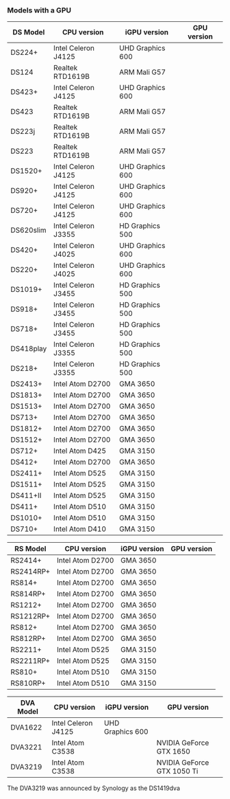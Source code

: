 ### Models with a GPU

| DS Model | CPU version | iGPU version | GPU version |
|----------|-------------|--------------|------|
| DS224+ | Intel Celeron J4125 | UHD Graphics 600 |  |
| DS124 | Realtek RTD1619B | ARM Mali G57 |  |
| DS423+ | Intel Celeron J4125 | UHD Graphics 600 |  |
| DS423 | Realtek RTD1619B | ARM Mali G57 |  |
| DS223j | Realtek RTD1619B | ARM Mali G57 |  |
| DS223 | Realtek RTD1619B | ARM Mali G57 |  |
| DS1520+ | Intel Celeron J4125 | UHD Graphics 600 |  |
| DS920+ | Intel Celeron J4125 | UHD Graphics 600 |  |
| DS720+ | Intel Celeron J4125 | UHD Graphics 600 |  |
| DS620slim | Intel Celeron J3355 | HD Graphics 500 |  |
| DS420+ | Intel Celeron J4025 | UHD Graphics 600 |  |
| DS220+ | Intel Celeron J4025 | UHD Graphics 600 |  |
| DS1019+ | Intel Celeron J3455 | HD Graphics 500 |  |
| DS918+ | Intel Celeron J3455 | HD Graphics 500 |  |
| DS718+ | Intel Celeron J3455 | HD Graphics 500 |  |
| DS418play | Intel Celeron J3355 | HD Graphics 500 |  |
| DS218+ | Intel Celeron J3355 | HD Graphics 500 |  |
| DS2413+ | Intel Atom D2700 | GMA 3650 |  |
| DS1813+ | Intel Atom D2700 | GMA 3650 |  |
| DS1513+ | Intel Atom D2700 | GMA 3650 |  |
| DS713+ | Intel Atom D2700 | GMA 3650 |  |
| DS1812+ | Intel Atom D2700 | GMA 3650 |  |
| DS1512+ | Intel Atom D2700 | GMA 3650 |  |
| DS712+ | Intel Atom D425 | GMA 3150 |  |
| DS412+ | Intel Atom D2700 | GMA 3650 |  |
| DS2411+ | Intel Atom D525 | GMA 3150 |  |
| DS1511+ | Intel Atom D525 | GMA 3150 |  |
| DS411+II | Intel Atom D525 | GMA 3150 |  |
| DS411+ | Intel Atom D510 | GMA 3150 |  |
| DS1010+ | Intel Atom D510 | GMA 3150 |  |
| DS710+ | Intel Atom D410 | GMA 3150 |  |

| RS Model | CPU version | iGPU version | GPU version |
|----------|-------------|--------------|------|
| RS2414+ | Intel Atom D2700 | GMA 3650 |  |
| RS2414RP+ | Intel Atom D2700 | GMA 3650 |  |
| RS814+ | Intel Atom D2700 | GMA 3650 |  |
| RS814RP+ | Intel Atom D2700 | GMA 3650 |  |
| RS1212+ | Intel Atom D2700 | GMA 3650 |  |
| RS1212RP+ | Intel Atom D2700 | GMA 3650 |  |
| RS812+ | Intel Atom D2700 | GMA 3650 |  |
| RS812RP+ | Intel Atom D2700 | GMA 3650 |  |
| RS2211+ | Intel Atom D525 | GMA 3150 |  |
| RS2211RP+ | Intel Atom D525 | GMA 3150 |  |
| RS810+ | Intel Atom D510 | GMA 3150 |  |
| RS810RP+ | Intel Atom D510 | GMA 3150 |  |

| DVA Model | CPU version | iGPU version | GPU version |
|-----------|-------------|--------------|------|
| DVA1622 | Intel Celeron J4125 | UHD Graphics 600 |  |
| DVA3221 | Intel Atom C3538 |   | NVIDIA GeForce GTX 1650 |
| DVA3219 | Intel Atom C3538 |  | NVIDIA GeForce GTX 1050 Ti |

The DVA3219 was announced by Synology as the DS1419dva
